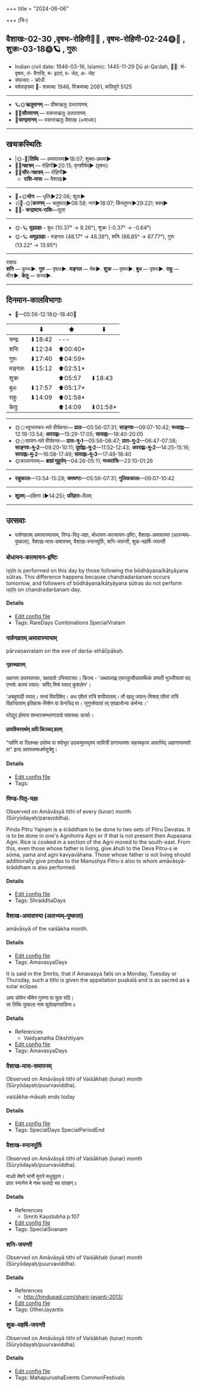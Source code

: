 +++
title = "2024-06-06"

+++
(चि॰)
## वैशाखः-02-30  ,वृषभः-रोहिणी🌛🌌  ,  वृषभः-रोहिणी-02-24🌞🌌  ,  शुक्रः-03-18🌞🪐  , गुरुः
- Indian civil date: 1946-03-16, Islamic: 1445-11-29 Ḏū al-Qaʿdah, 🌌🌞: सं- वृषभः, तं- वैगासि, म- इटवं, प- जेठ, अ- जेठ
- संवत्सरः - क्रोधी
- वर्षसङ्ख्या 🌛- शकाब्दः 1946, विक्रमाब्दः 2081, कलियुगे 5125
___________________
- 🪐🌞**ऋतुमानम्** — ग्रीष्मऋतुः उत्तरायणम्
- 🌌🌞**सौरमानम्** — वसन्तऋतुः उत्तरायणम्
- 🌛**चान्द्रमानम्** — वसन्तऋतुः वैशाखः (≈माधवः)
___________________


## खचक्रस्थितिः
- |🌞-🌛|**तिथिः** — अमावास्या►18:07; शुक्ल-प्रथमा►  
- 🌌🌛**नक्षत्रम्** — रोहिणी►20:15; मृगशीर्षम्► (वृषभः)  
- 🌌🌞**सौर-नक्षत्रम्** — रोहिणी►  
  - **राशि-मासः** — वैशाखः► 
___________________
- 🌛+🌞**योगः** — धृतिः►22:06; शूलः►  
- २|🌛-🌞|**करणम्** — चतुष्पात्►06:58; नाग►18:07; किंस्तुघ्नः►29:22!; बवम्►  
- 🌌🌛- **चन्द्राष्टम-राशिः**—तुला  
___________________
- 🌞-🪐 **मूढग्रहाः** - बुधः (10.37° → 9.26°), शुक्रः (-0.37° → -0.64°)
- 🌞-🪐 **अमूढग्रहाः** - मङ्गलः (48.17° → 48.38°), शनिः (86.85° → 87.77°), गुरुः (13.22° → 13.95°)
___________________
राशयः  
**शनि** — कुम्भः►. **गुरु** — वृषभः►. **मङ्गल** — मेषः►. **शुक्र** — वृषभः►. **बुध** — वृषभः►. **राहु** — मीनः►. **केतु** — कन्या►. 
___________________


## दिनमान-कालविभागाः
- 🌅—05:56-12:18🌞-18:40🌇  

|      |⬇     |⬆     |⬇     |
|------|-----|-----|------|
|चन्द्रः|⬇18:42 |---|     |
|शनिः   |⬇12:34 |⬆00:40*|     |
|गुरुः  |⬇17:40 |⬆04:59*|     |
|मङ्गलः |⬇15:12 |⬆02:51*|     |
|शुक्रः |     |⬆05:57 |⬇18:43 |
|बुधः   |⬇17:57 |⬆05:17*|     |
|राहुः  |⬇14:09 |⬆01:58*|     |
|केतुः  |     |⬆14:09 |⬇01:58*|
___________________
- 🌞⚝भट्टभास्कर-मते वीर्यवन्तः— **प्रातः**—05:56-07:31; **साङ्गवः**—09:07-10:42; **मध्याह्नः**—12:18-13:54; **अपराह्णः**—15:29-17:05; **सायाह्नः**—18:40-20:05  
- 🌞⚝सायण-मते वीर्यवन्तः— **प्रातः-मु॰1**—05:56-06:47; **प्रातः-मु॰2**—06:47-07:38; **साङ्गवः-मु॰2**—09:20-10:11; **पूर्वाह्णः-मु॰2**—11:52-12:43; **अपराह्णः-मु॰2**—14:25-15:16; **सायाह्नः-मु॰2**—16:58-17:49; **सायाह्नः-मु॰3**—17:49-18:40  
- 🌞कालान्तरम्— **ब्राह्मं मुहूर्तम्**—04:26-05:11; **मध्यरात्रिः**—23:10-01:26  
___________________
- **राहुकालः**—13:54-15:29; **यमघण्टः**—05:56-07:31; **गुलिककालः**—09:07-10:42  
___________________
- **शूलम्**—दक्षिणा (►14:25); **परिहारः**–तैलम्  
___________________

## उत्सवाः
- पार्वणव्रतम् अमावास्यायाम्, पिण्ड-पितृ-यज्ञः, बोधायन-कात्यायन-इष्टिः, वैशाख-अमावास्या (अलभ्यम्–पुष्कला), वैशाख-मास-समापनम्, वैशाख-स्नानपूर्तिः, शनि-जयन्ती, शुक-महर्षि-जयन्ती
### बोधायन-कात्यायन-इष्टिः



iṣṭiḥ is performed on this day by those following the bōdhāyana/kātyāyana sūtras. This difference happens because chandradarśanam occurs tomorrow, and followers of bōdhāyana/kātyāyana sūtras do not perform iṣṭiḥ on chandradarśanam day.

#### Details
- [Edit config file](https://github.com/jyotisham/adyatithi/blob/master/general/description_only/bOdhAyana-kAtyAyana-iSTiH.toml)
- Tags: RareDays Combinations SpecialVratam


### पार्वणव्रतम् अमावास्यायाम्



pārvaṇavratam on the eve of darśa-sthālīpākaḥ.

#### गृहस्थव्रतम्
पक्षान्ता उपवस्तव्याः, पक्षादयो ऽभियष्टव्याः। किञ्च - 'अथापराह्ण एवाप्लुत्यौपवसथिकं दम्पती भुञ्जीयातां यद् एनयोः काम्यं स्यात्- सर्पिर् मिश्रं स्यात् कुशलेन'।  

'अबहुवादी स्यात्। सत्यं विवदिषेत्। अध एवैतां रात्रिं शयीयाताम्। तौ खलु जाग्रन्-मिश्राव् एवैतां रात्रिं विहरेयाताम् इतिहास-मिश्रेण वा केनचिद् वा। जुगुप्सेयातां त्व् एवाव्रत्येभ्यः कर्मभ्यः।' 

परेद्युर् होमाय सम्भारसम्भरणादयो व्यवस्थाः कार्याः।

#### प्रायश्चित्तार्थम् अपि किञ्चद् व्रतम्
"पर्वणि वा तिलभक्ष उपोष्य वा श्वोभूत उदकमुपस्पृश्य सावित्रीं प्राणायामशः सहस्रकृत्व आवर्तयेद् अप्राणायामशो वा" इत्य् आपस्तम्बधर्मसूत्रेषु।

#### Details
- [Edit config file](https://github.com/jyotisham/adyatithi/blob/master/gRhya/general/relative_event/sthAlIpAkaH_1/offset__-1/pArvaNa-vratam_30.toml)
- Tags: 


### पिण्ड-पितृ-यज्ञः

Observed on Amāvāsyā tithi of every (lunar) month (Sūryōdayaḥ/paraviddha). 

Pinda Pitru Yajnam is a śrāddham to be done to two sets of Pitru Devatas. It is to be done in one's Agnihotra Agni or if that is not present then Aupasana Agni. Rice is cooked in a section of the Agni moved to the south-east. From this, even those whose father is living, give āhuti to the Deva Pitru-s ie sōma, yama and agni kavyavāhana. Those whose father is not living should additionally give piṇḍas to the Manushya Pitru-s also to whom amāvāsyā-śrāddham is also performed.

#### Details
- [Edit config file](https://github.com/jyotisham/adyatithi/blob/master/devatA/pitR/lunar_month/tithi/00/30/piNDa-pitR-yajJaH.toml)
- Tags: ShraddhaDays


### वैशाख-अमावास्या (अलभ्यम्–पुष्कला)



amāvāsyā of the vaiśākha month.

#### Details
- [Edit config file](https://github.com/jyotisham/adyatithi/blob/master/time_focus/monthly/amAvAsyA/description_only/vaizAkha-amAvAsyA.toml)
- Tags: AmavasyaDays



It is said in the Smrtis, that if Amavasya falls on a Monday, Tuesday or Thursday, such a tithi is given the appellation puṣkalā and is as sacred as a solar eclipse.

अमा सोमेन भौमेन गुरुणा वा युता यदि।  
सा तिथिः पुष्कला नाम सूर्यग्रहणसन्निभा॥



#### Details
- References
  - Vaidyanatha Dikshitiyam
- [Edit config file](https://github.com/jyotisham/adyatithi/blob/master/time_focus/monthly/amAvAsyA/description_only/puSkalA-amAvAsyA.toml)
- Tags: AmavasyaDays


### वैशाख-मास-समापनम्

Observed on Amāvāsyā tithi of Vaiśākhaḥ (lunar) month (Sūryōdayaḥ/puurvaviddha). 

vaiśākha-māsaḥ ends today

#### Details
- [Edit config file](https://github.com/jyotisham/adyatithi/blob/master/time_focus/misc/lunar_month/tithi/02/30/vaizAkha-mAsa-samApanam.toml)
- Tags: SpecialDays SpecialPeriodEnd


### वैशाख-स्नानपूर्तिः

Observed on Amāvāsyā tithi of Vaiśākhaḥ (lunar) month (Sūryōdayaḥ/puurvaviddha). 

माधवे मेषगे भानौ मुरारे मधुसूदन।  
प्रातः स्नानेन मे नाथ फलदो भव पापहन्॥



#### Details
- References
  - Smriti Kaustubha p.107
- [Edit config file](https://github.com/jyotisham/adyatithi/blob/master/time_focus/misc/lunar_month/tithi/02/30/vaizAkha-snAnapUrtiH.toml)
- Tags: SpecialSnanam


### शनि-जयन्ती

Observed on Amāvāsyā tithi of Vaiśākhaḥ (lunar) month (Sūryōdayaḥ/puurvaviddha). 



#### Details
- References
  - http://hindupad.com/shani-jayanti-2013/
- [Edit config file](https://github.com/jyotisham/adyatithi/blob/master/devatA/graha/lunar_month/tithi/02/30/zani~jayantI.toml)
- Tags: OtherJayantis


### शुक-महर्षि-जयन्ती

Observed on Amāvāsyā tithi of Vaiśākhaḥ (lunar) month (Sūryōdayaḥ/puurvaviddha). 



#### Details
- [Edit config file](https://github.com/jyotisham/adyatithi/blob/master/mahApuruSha/RShi/lunar_month/tithi/02/30/zuka~maharSi~jayantI.toml)
- Tags: MahapurushaEvents CommonFestivals


